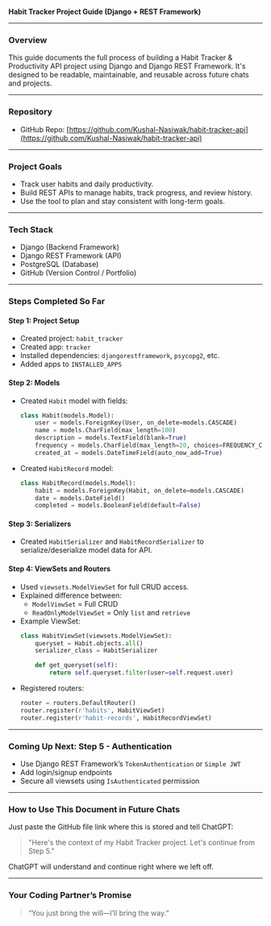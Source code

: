 **Habit Tracker Project Guide (Django + REST Framework)**

---

### **Overview**
This guide documents the full process of building a Habit Tracker & Productivity API project using Django and Django REST Framework. It's designed to be readable, maintainable, and reusable across future chats and projects.

---

### **Repository**
- GitHub Repo: [https://github.com/Kushal-Nasiwak/habit-tracker-api](https://github.com/Kushal-Nasiwak/habit-tracker-api)

---

### **Project Goals**
- Track user habits and daily productivity.
- Build REST APIs to manage habits, track progress, and review history.
- Use the tool to plan and stay consistent with long-term goals.

---

### **Tech Stack**
- Django (Backend Framework)
- Django REST Framework (API)
- PostgreSQL (Database)
- GitHub (Version Control / Portfolio)

---

### **Steps Completed So Far**

#### **Step 1: Project Setup**
- Created project: `habit_tracker`
- Created app: `tracker`
- Installed dependencies: `djangorestframework`, `psycopg2`, etc.
- Added apps to `INSTALLED_APPS`

#### **Step 2: Models**
- Created `Habit` model with fields:
  ```python
  class Habit(models.Model):
      user = models.ForeignKey(User, on_delete=models.CASCADE)
      name = models.CharField(max_length=100)
      description = models.TextField(blank=True)
      frequency = models.CharField(max_length=20, choices=FREQUENCY_CHOICES)
      created_at = models.DateTimeField(auto_now_add=True)
  ```
- Created `HabitRecord` model:
  ```python
  class HabitRecord(models.Model):
      habit = models.ForeignKey(Habit, on_delete=models.CASCADE)
      date = models.DateField()
      completed = models.BooleanField(default=False)
  ```

#### **Step 3: Serializers**
- Created `HabitSerializer` and `HabitRecordSerializer` to serialize/deserialize model data for API.

#### **Step 4: ViewSets and Routers**
- Used `viewsets.ModelViewSet` for full CRUD access.
- Explained difference between:
  - `ModelViewSet` = Full CRUD
  - `ReadOnlyModelViewSet` = Only `list` and `retrieve`
- Example ViewSet:
  ```python
  class HabitViewSet(viewsets.ModelViewSet):
      queryset = Habit.objects.all()
      serializer_class = HabitSerializer

      def get_queryset(self):
          return self.queryset.filter(user=self.request.user)
  ```
- Registered routers:
  ```python
  router = routers.DefaultRouter()
  router.register(r'habits', HabitViewSet)
  router.register(r'habit-records', HabitRecordViewSet)
  ```

---

### **Coming Up Next: Step 5 - Authentication**
- Use Django REST Framework’s `TokenAuthentication` or `Simple JWT`
- Add login/signup endpoints
- Secure all viewsets using `IsAuthenticated` permission

---

### **How to Use This Document in Future Chats**
Just paste the GitHub file link where this is stored and tell ChatGPT:
> "Here's the context of my Habit Tracker project. Let's continue from Step 5."

ChatGPT will understand and continue right where we left off.

---

### **Your Coding Partner’s Promise**
> “You just bring the will—I’ll bring the way.”

